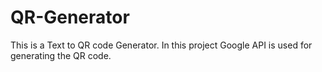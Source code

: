 # QR-Generator
This is a Text to QR code Generator. In this project Google API is used for generating the QR code.
